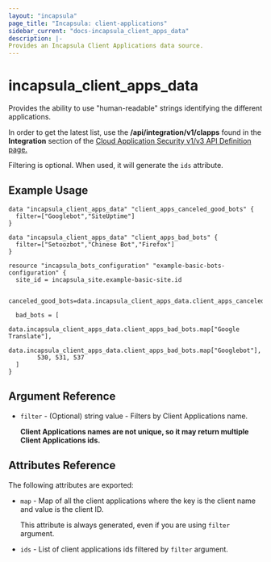 ```yaml
---
layout: "incapsula"
page_title: "Incapsula: client-applications"
sidebar_current: "docs-incapsula_client_apps_data"
description: |-
Provides an Incapsula Client Applications data source.
---
```


# incapsula_client_apps_data

Provides the ability to use "human-readable" strings identifying the different applications.<p>
In order to get the latest list, use the <b>/api/integration/v1/clapps</b> found in the <b>Integration</b> section of the
[Cloud Application Security v1/v3 API Definition page.](https://docs.imperva.com/bundle/cloud-application-security/page/cloud-v1-api-definition.htm)

Filtering is optional. When used, it will generate the `ids` attribute.

## Example Usage

```hcl
data "incapsula_client_apps_data" "client_apps_canceled_good_bots" {
  filter=["Googlebot","SiteUptime"]
}

data "incapsula_client_apps_data" "client_apps_bad_bots" {
  filter=["Setoozbot","Chinese Bot","Firefox"]
}

resource "incapsula_bots_configuration" "example-basic-bots-configuration" {
  site_id = incapsula_site.example-basic-site.id
  
  canceled_good_bots=data.incapsula_client_apps_data.client_apps_canceled_good_bots.ids

  bad_bots = [
        data.incapsula_client_apps_data.client_apps_bad_bots.map["Google Translate"],
        data.incapsula_client_apps_data.client_apps_bad_bots.map["Googlebot"],
        530, 531, 537
  ]
}
```

## Argument Reference

* `filter` - (Optional) string value - Filters by Client Applications name.

  <b>Client Applications names are not unique, so it may return multiple Client Applications ids.</b>


## Attributes Reference

The following attributes are exported:

* `map` - Map of all the client applications where the key is the client name and value is the client ID.
 
  This attribute is always generated, even if you are using `filter` argument.

* `ids` - List of client applications ids filtered by `filter` argument.